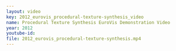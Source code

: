 ```yaml
---
layout: video
key: 2012_eurovis_procedural-texture-synthesis_video
name: Procedural Texture Synthesis EuroVis Demonstration Video
year: 2012
youtube-id: 
file: 2012_eurovis_procedural-texture-synthesis.mp4
---
```

